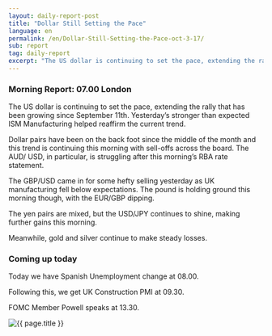 ```yaml
---
layout: daily-report-post
title: "Dollar Still Setting the Pace"
language: en
permalink: /en/Dollar-Still-Setting-the-Pace-oct-3-17/
sub: report
tag: daily-report
excerpt: "The US dollar is continuing to set the pace, extending the rally that has been growing since September 11th."
---
```

### Morning Report: 07.00 London

The US dollar is continuing to set the pace, extending the rally that has been growing since September 11th. Yesterday’s stronger than expected ISM Manufacturing helped reaffirm the current trend. 

Dollar pairs have been on the back foot since the middle of the month and this trend is continuing this morning with sell-offs across the board. The AUD/ USD, in particular, is struggling after this morning’s RBA rate statement.

The GBP/USD came in for some hefty selling yesterday as UK manufacturing fell below expectations. The pound is holding ground this morning though, with the EUR/GBP dipping. 

The yen pairs are mixed, but the USD/JPY continues to shine, making further gains this morning. 

Meanwhile, gold and silver continue to make steady losses. 

### Coming up today 

Today we have Spanish Unemployment change at 08.00. 

Following this, we get UK Construction PMI at 09.30. 

FOMC Member Powell speaks at 13.30.

<p><img src="{{ "/assets/images/daily-report/2017-10-02_06-28-11.jpg" | relative_url }}" alt="{{ page.title }}" title="{{ page.title }}"></p>